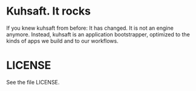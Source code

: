 # Kuhsaft. It rocks 

If you knew kuhsaft from before: It has changed. It is not an engine
anymore. Instead, kuhsaft is an application bootstrapper, optimized to
the kinds of apps we build and to our workflows.

# LICENSE

See the file LICENSE.
